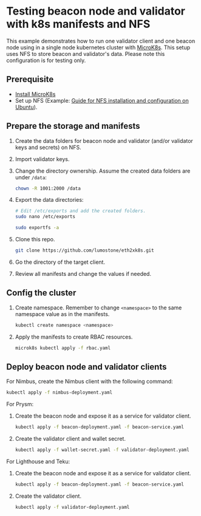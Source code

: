 # Testing beacon node and validator with k8s manifests and NFS

This example demonstrates how to run one validator client and one beacon node using in a single node kubernetes cluster with [MicroK8s](https://microk8s.io/). This setup uses NFS to store beacon and validator's data. Please note this configuration is for testing only.

## Prerequisite

- [Install MicroK8s](https://microk8s.io/docs)
- Set up NFS (Example: [Guide for NFS installation and configuration on Ubuntu](https://ubuntu.com/server/docs/service-nfs)).

## Prepare the storage and manifests

1. Create the data folders for beacon node and validator (and/or validator keys and secrets) on NFS.

2. Import validator keys.

3. Change the directory ownership. Assume the created data folders are under `/data`:

    ```bash
    chown -R 1001:2000 /data
    ```

4. Export the data directories:

    ```bash
    # Edit /etc/exports and add the created folders.
    sudo nano /etc/exports

    sudo exportfs -a 
    ```

5. Clone this repo.

    ```bash
    git clone https://github.com/lumostone/eth2xk8s.git
    ```

6. Go the directory of the target client.

7. Review all manifests and change the values if needed.

## Config the cluster

1. Create namespace. Remember to change `<namespace>` to the same namespace value as in the manifests. 

    ```bash
    kubectl create namespace <namespace>

2. Apply the manifests to create RBAC resources.

    ```bash
    microk8s kubectl apply -f rbac.yaml
    ```

## Deploy beacon node and validator clients
For Nimbus, create the Nimbus client with the following command:

```bash
kubectl apply -f nimbus-deployment.yaml
```

For Prysm:

1. Create the beacon node and expose it as a service for validator client.

    ```bash
    kubectl apply -f beacon-deployment.yaml -f beacon-service.yaml
    ```

2. Create the validator client and wallet secret.

    ```bash
    kubectl apply -f wallet-secret.yaml -f validator-deployment.yaml
    ```

For Lighthouse and Teku:

1. Create the beacon node and expose it as a service for validator client.

    ```bash
    kubectl apply -f beacon-deployment.yaml -f beacon-service.yaml
    ```

2. Create the validator client.

    ```bash
    kubectl apply -f validator-deployment.yaml
    ```
